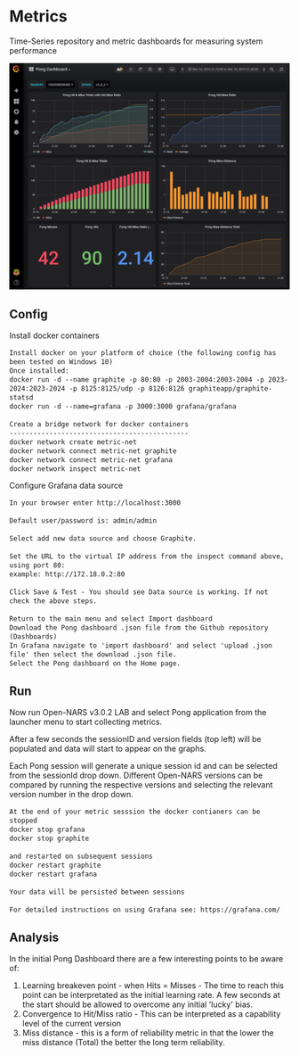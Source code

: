 # Metrics
Time-Series repository and metric dashboards for measuring system performance

<img src="https://github.com/opennars/Metrics/blob/master/Img/Pong%20Metrics.png">

## Config
Install docker containers
```
Install docker on your platform of choice (the following config has been tested on Windows 10)
Once installed:
docker run -d --name graphite -p 80:80 -p 2003-2004:2003-2004 -p 2023-2024:2023-2024 -p 8125:8125/udp -p 8126:8126 graphiteapp/graphite-statsd
docker run -d --name=grafana -p 3000:3000 grafana/grafana

Create a bridge network for docker containers
---------------------------------------------
docker network create metric-net
docker network connect metric-net graphite
docker network connect metric-net grafana
docker network inspect metric-net
```
Configure Grafana data source
```
In your browser enter http://localhost:3000

Default user/password is: admin/admin

Select add new data source and choose Graphite.

Set the URL to the virtual IP address from the inspect command above, using port 80:
example: http://172.18.0.2:80 

Click Save & Test - You should see Data source is working. If not check the above steps.

Return to the main menu and select Import dashboard
Download the Pong dashboard .json file from the Github repository (Dashboards)
In Grafana navigate to 'import dashboard' and select 'upload .json file' then select the download .json file.
Select the Pong dashboard on the Home page.
```
## Run
Now run Open-NARS v3.0.2 LAB and select Pong application from the launcher menu to start collecting metrics.

After a few seconds the sessionID and version fields (top left) will be populated and data will start to appear on the graphs.

Each Pong session will generate a unique session id and can be selected from the sessionId drop down. Different Open-NARS versions can be compared by running the respective versions and selecting the relevant version number in the drop down.
```
At the end of your metric sesssion the docker contianers can be stopped
docker stop grafana
docker stop graphite

and restarted on subsequent sessions
docker restart graphite
docker restart grafana

Your data will be persisted between sessions

For detailed instructions on using Grafana see: https://grafana.com/
```

## Analysis
In the initial Pong Dashboard there are a few interesting points to be aware of:
1. Learning breakeven point - when Hits = Misses - The time to reach this point can be interpretated as the initial learning rate. A few seconds at the start should be allowed to overcome any initial 'lucky' bias.
2. Convergence to Hit/Miss ratio - This can be interpreted as a capability level of the current version
3. Miss distance - this is a form of reliability metric in that the lower the miss distance (Total) the better the long term reliability.

